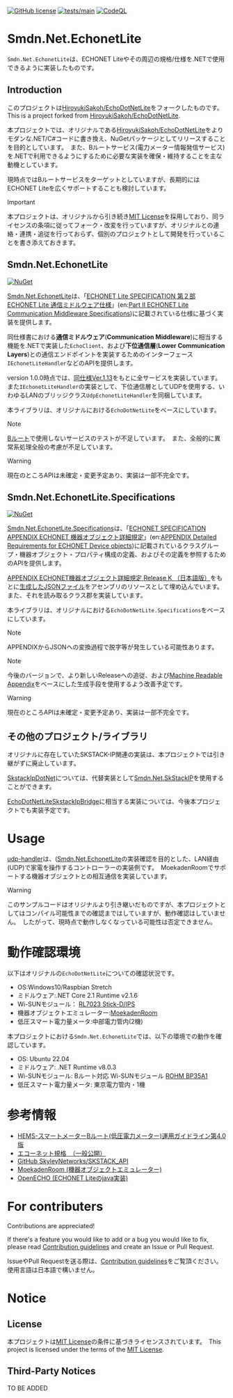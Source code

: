 [![GitHub license](https://img.shields.io/github/license/smdn/Smdn.Net.EchonetLite)](https://github.com/smdn/Smdn.Net.EchonetLite/blob/main/COPYING.txt)
[![tests/main](https://img.shields.io/github/actions/workflow/status/smdn/Smdn.Net.EchonetLite/test.yml?branch=main&label=tests%2Fmain)](https://github.com/smdn/Smdn.Net.EchonetLite/actions/workflows/test.yml)
[![CodeQL](https://github.com/smdn/Smdn.Net.EchonetLite/actions/workflows/codeql-analysis.yml/badge.svg?branch=main)](https://github.com/smdn/Smdn.Net.EchonetLite/actions/workflows/codeql-analysis.yml)

# Smdn.Net.EchonetLite
`Smdn.Net.EchonetLite`は、ECHONET Liteやその周辺の規格/仕様を.NETで使用できるように実装したものです。

## Introduction
このプロジェクトは[HiroyukiSakoh/EchoDotNetLite](https://github.com/HiroyukiSakoh/EchoDotNetLite)をフォークしたものです。　This is a project forked from [HiroyukiSakoh/EchoDotNetLite](https://github.com/HiroyukiSakoh/EchoDotNetLite).

本プロジェクトでは、オリジナルである[HiroyukiSakoh/EchoDotNetLite](https://github.com/HiroyukiSakoh/EchoDotNetLite)をよりモダンな.NET/C#コードに書き換え、NuGetパッケージとしてリリースすることを目的としています。　また、Bルートサービス(電力メーター情報発信サービス)を.NETで利用できるようにするために必要な実装を確保・維持することを主な動機としています。

現時点ではBルートサービスをターゲットとしていますが、長期的にはECHONET Liteを広くサポートすることも検討しています。

> [!IMPORTANT]
> 本プロジェクトは、オリジナルから引き続き[MIT License](./LICENSE.txt)を採用しており、同ライセンスの条項に従ってフォーク・改変を行っていますが、オリジナルとの連絡・連携・追従を行っておらず、個別のプロジェクトとして開発を行っていることを書き添えておきます。



## Smdn.Net.EchonetLite
[![NuGet](https://img.shields.io/nuget/v/Smdn.Net.EchonetLite.svg)](https://www.nuget.org/packages/Smdn.Net.EchonetLite/)

[Smdn.Net.EchonetLite](./src/Smdn.Net.EchonetLite/)は、「[ECHONET Lite SPECIFICATION 第２部 ECHONET Lite 通信ミドルウェア仕様](https://echonet.jp/spec_g/)」(en:[Part II ECHONET Lite Communication Middleware Specifications](https://echonet.jp/spec_g/))に記載されている仕様に基づく実装を提供します。

同仕様書における**通信ミドルウェア**(**Communication Middleware**)に相当する機能を.NETで実装した`EchoClient`、および**下位通信層**(**Lower Communication Layers**)との通信エンドポイントを実装するためのインターフェース`IEchonetLiteHandler`などのAPIを提供します。

version 1.0.0時点では、[同仕様Ver.1.13](https://echonet.jp/spec_v113_lite/)をもとに全サービスを実装しています。　また`IEchonetLiteHandler`の実装として、下位通信層としてUDPを使用する、いわゆるLANのブリッジクラス`UdpEchonetLiteHandler`を同梱しています。

本ライブラリは、オリジナルにおける`EchoDotNetLite`をベースにしています。

> [!NOTE]
> [Bルート](https://echonet.jp/about/sma/)で使用しないサービスのテストが不足しています。　また、全般的に異常系処理全般の考慮が不足しています。

> [!WARNING]
> 現在のところAPIは未確定・変更予定あり、実装は一部不完全です。


## Smdn.Net.EchonetLite.Specifications
[![NuGet](https://img.shields.io/nuget/v/Smdn.Net.EchonetLite.Specifications.svg)](https://www.nuget.org/packages/Smdn.Net.EchonetLite.Specifications/)

[Smdn.Net.EchonetLite.Specifications](./src/Smdn.Net.EchonetLite.Specifications/)は、「[ECHONET SPECIFICATION APPENDIX ECHONET 機器オブジェクト詳細規定](https://echonet.jp/spec_g/)」(en:[APPENDIX Detailed Requirements for ECHONET Device objects](https://echonet.jp/spec_g/))に記載されているクラスグループ・機器オブジェクト・プロパティ構成の定義、およびその定義を参照するためのAPIを提供します。

[APPENDIX ECHONET機器オブジェクト詳細規定 Release K （日本語版）](https://echonet.jp/spec_old_lite/#standard-03)をもとに[生成したJSONファイル](./src/Smdn.Net.EchonetLite.Specifications/MasterData/)をアセンブリのリソースとして埋め込んでいます。　また、それを読み取るクラス郡を実装しています。

本ライブラリは、オリジナルにおける`EchoDotNetLite.Specifications`をベースにしています。

> [!NOTE]
> APPENDIXからJSONへの変換過程で脱字等が発生している可能性あります。

> [!NOTE]
> 今後のバージョンで、より新しいReleaseへの追従、および[Machine Readable Appendix](https://echonet.jp/spec_g/)をベースにした生成手段を使用するよう改善予定です。

> [!WARNING]
> 現在のところAPIは未確定・変更予定あり、実装は一部不完全です。


## その他のプロジェクト/ライブラリ
オリジナルに存在していたSKSTACK-IP関連の実装は、本プロジェクトでは引き継がずに廃止しています。

[SkstackIpDotNet](https://github.com/HiroyukiSakoh/EchoDotNetLite/tree/master/SkstackIpDotNet)については、代替実装として[Smdn.Net.SkStackIP](https://github.com/smdn/Smdn.Net.SkStackIP)を使用することができます。

[EchoDotNetLiteSkstackIpBridge](https://github.com/HiroyukiSakoh/EchoDotNetLite/tree/master/EchoDotNetLiteSkstackIpBridge)に相当する実装については、今後本プロジェクトでも実装予定です。


# Usage
[udp-handler](./examples/Smdn.Net.EchonetLite/udp-handler/)は、([Smdn.Net.EchonetLite](./src/Smdn.Net.EchonetLite/)の実装確認を目的とした、LAN経由(UDP)で家電を操作するコントローラーの実装例です。　MoekadenRoomでサポートする機器オブジェクトとの相互通信を実装しています。

> [!WARNING]
> このサンプルコードはオリジナルより引き継いだものですが、本プロジェクトとしてはコンパイル可能性までの確認まではしていますが、動作確認はしていません。　したがって、現時点で動作しなくなっている可能性は否定できません。



# 動作確認環境
以下はオリジナルの`EchoDotNetLite`についての確認状況です。
* OS:Windows10/Raspbian Stretch
* ミドルウェア:.NET Core 2.1 Runtime v2.1.6
* Wi-SUNモジュール： [RL7023 Stick-D/IPS](https://www.tessera.co.jp/rl7023stick-d_ips.html)
* 機器オブジェクトエミュレーター:[MoekadenRoom](https://github.com/SonyCSL/MoekadenRoom/blob/master/README.jp.md)
* 低圧スマート電力量メータ:中部電力管内(2機)

本プロジェクトにおける`Smdn.Net.EchonetLite`では、以下の環境での動作を確認しています。
- OS: Ubuntu 22.04
- ミドルウェア: .NET Runtime v8.0.3
- Wi-SUNモジュール: Bルート対応 Wi-SUNモジュール [ROHM BP35A1](https://www.rohm.co.jp/products/wireless-communication/specified-low-power-radio-modules/bp35a1-product)
- 低圧スマート電力量メータ: 東京電力管内・1機

# 参考情報
* [HEMS-スマートメーターBルート(低圧電力メーター)運用ガイドライン第4.0版](http://www.meti.go.jp/committee/kenkyukai/shoujo/smart_house/pdf/009_s03_00.pdf)
* [エコーネット規格　（一般公開）](https://echonet.jp/spec_g/)
* [GitHub SkyleyNetworks/SKSTACK_API](https://github.com/SkyleyNetworks/SKSTACK_API)
* [MoekadenRoom (機器オブジェクトエミュレーター)](https://github.com/SonyCSL/MoekadenRoom/blob/master/README.jp.md)
* [OpenECHO (ECHONET Liteのjava実装)](https://github.com/SonyCSL/OpenECHO)



# For contributers
Contributions are appreciated!

If there's a feature you would like to add or a bug you would like to fix, please read [Contribution guidelines](./CONTRIBUTING.md) and create an Issue or Pull Request.

IssueやPull Requestを送る際は、[Contribution guidelines](./CONTRIBUTING.md)をご覧頂ください。　使用言語は日本語で構いません。



# Notice
## License
本プロジェクトは[MIT License](./LICENSE.txt)の条件に基づきライセンスされています。　This project is licensed under the terms of the [MIT License](./LICENSE.txt).

## Third-Party Notices
TO BE ADDED
